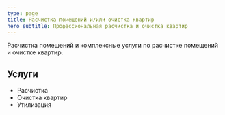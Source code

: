 ```yaml
---
type: page
title: Расчистка помещений и/или очистка квартир
hero_subtitle: Профессиональная расчистка и очистка квартир
---
```


Расчистка помещений и комплексные услуги по расчистке помещений и очистке квартир.

## Услуги

- Расчистка
- Очистка квартир
- Утилизация
